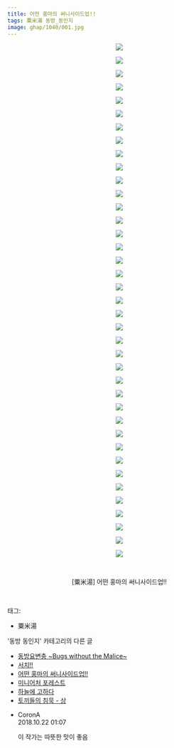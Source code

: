 ```yaml
---
title: 어떤 홍마의 써니사이드업!!
tags: 粟米湯 동방_동인지
image: ghap/1040/001.jpg
---
```

<div class="article">
<p style="text-align: center; clear: none; float: none;"><img src="{{ site.nasurl }}/ghap/1040/001.jpg"/></p>
<p style="text-align: center; clear: none; float: none;"><img src="{{ site.nasurl }}/ghap/1040/002.jpg"/></p>
<p style="text-align: center; clear: none; float: none;"><img src="{{ site.nasurl }}/ghap/1040/003.jpg"/></p>
<p style="text-align: center; clear: none; float: none;"><img src="{{ site.nasurl }}/ghap/1040/004.jpg"/></p>
<p style="text-align: center; clear: none; float: none;"><img src="{{ site.nasurl }}/ghap/1040/005.jpg"/></p>
<p style="text-align: center; clear: none; float: none;"><img src="{{ site.nasurl }}/ghap/1040/006.jpg"/></p>
<p style="text-align: center; clear: none; float: none;"><img src="{{ site.nasurl }}/ghap/1040/007.jpg"/></p>
<p style="text-align: center; clear: none; float: none;"><img src="{{ site.nasurl }}/ghap/1040/008.jpg"/></p>
<p style="text-align: center; clear: none; float: none;"><img src="{{ site.nasurl }}/ghap/1040/009.jpg"/></p>
<p style="text-align: center; clear: none; float: none;"><img src="{{ site.nasurl }}/ghap/1040/010.jpg"/></p>
<p style="text-align: center; clear: none; float: none;"><img src="{{ site.nasurl }}/ghap/1040/011.jpg"/></p>
<p style="text-align: center; clear: none; float: none;"><img src="{{ site.nasurl }}/ghap/1040/012.jpg"/></p>
<p style="text-align: center; clear: none; float: none;"><img src="{{ site.nasurl }}/ghap/1040/013.jpg"/></p>
<p style="text-align: center; clear: none; float: none;"><img src="{{ site.nasurl }}/ghap/1040/014.jpg"/></p>
<p style="text-align: center; clear: none; float: none;"><img src="{{ site.nasurl }}/ghap/1040/015.jpg"/></p>
<p style="text-align: center; clear: none; float: none;"><img src="{{ site.nasurl }}/ghap/1040/016.jpg"/></p>
<p style="text-align: center; clear: none; float: none;"><img src="{{ site.nasurl }}/ghap/1040/017.jpg"/></p>
<p style="text-align: center; clear: none; float: none;"><img src="{{ site.nasurl }}/ghap/1040/018.jpg"/></p>
<p style="text-align: center; clear: none; float: none;"><img src="{{ site.nasurl }}/ghap/1040/019.jpg"/></p>
<p style="text-align: center; clear: none; float: none;"><img src="{{ site.nasurl }}/ghap/1040/020.jpg"/></p>
<p style="text-align: center; clear: none; float: none;"><img src="{{ site.nasurl }}/ghap/1040/021.jpg"/></p>
<p style="text-align: center; clear: none; float: none;"><img src="{{ site.nasurl }}/ghap/1040/022.jpg"/></p>
<p style="text-align: center; clear: none; float: none;"><img src="{{ site.nasurl }}/ghap/1040/023.jpg"/></p>
<p style="text-align: center; clear: none; float: none;"><img src="{{ site.nasurl }}/ghap/1040/024.jpg"/></p>
<p style="text-align: center; clear: none; float: none;"><img src="{{ site.nasurl }}/ghap/1040/025.jpg"/></p>
<p style="text-align: center; clear: none; float: none;"><img src="{{ site.nasurl }}/ghap/1040/026.jpg"/></p>
<p style="text-align: center; clear: none; float: none;"><img src="{{ site.nasurl }}/ghap/1040/027.jpg"/></p>
<p style="text-align: center; clear: none; float: none;"><img src="{{ site.nasurl }}/ghap/1040/028.jpg"/></p>
<p style="text-align: center; clear: none; float: none;"><img src="{{ site.nasurl }}/ghap/1040/029.jpg"/></p>
<p style="text-align: center; clear: none; float: none;"><img src="{{ site.nasurl }}/ghap/1040/030.jpg"/></p>
<p style="text-align: center; clear: none; float: none;"><img src="{{ site.nasurl }}/ghap/1040/031.jpg"/></p>
<p style="text-align: center; clear: none; float: none;"><img src="{{ site.nasurl }}/ghap/1040/032.jpg"/></p>
<p style="text-align: center; clear: none; float: none;"><img src="{{ site.nasurl }}/ghap/1040/033.jpg"/></p>
<p style="text-align: center; clear: none; float: none;"><img src="{{ site.nasurl }}/ghap/1040/034.jpg"/></p>
<p style="text-align: center; clear: none; float: none;"><img src="{{ site.nasurl }}/ghap/1040/035.jpg"/></p>
<p style="text-align: center; clear: none; float: none;"><img src="{{ site.nasurl }}/ghap/1040/036.jpg"/></p>
<p style="text-align: center; clear: none; float: none;"><img src="{{ site.nasurl }}/ghap/1040/037.jpg"/></p>
<p style="text-align: center; clear: none; float: none;"><img src="{{ site.nasurl }}/ghap/1040/038.jpg"/></p>
<p style="text-align: center; clear: none; float: none;"><img src="{{ site.nasurl }}/ghap/1040/039.jpg"/></p>
<p style="text-align: center; clear: none; float: none;"><br/></p>
<p style="text-align: center; clear: none; float: none;">[粟米湯] 어떤 홍마의 써니사이드업!!</p>
<p><br/></p>
</div><div class="tagTrail">
<p>태그: </p>
<ul>
<li>粟米湯</li>
</ul>
</div><div class="another">
<p>'동방 동인지' 카테고리의 다른 글</p>
<ul>
<li><a href="/2016-07-23-ghap_1042">동방요변충 ~Bugs without the Malice~</a></li>
<li><a href="/2016-07-23-ghap_1041">서치!!</a></li>
<li><a href="/2016-07-23-ghap_1040">어떤 홍마의 써니사이드업!!</a></li>
<li><a href="/2016-07-23-ghap_1039">미니어처 포레스트</a></li>
<li><a href="/2016-07-23-ghap_1038">하늘에 고하다</a></li>
<li><a href="/2016-07-23-ghap_1037">토끼들의 침묵 - 상</a></li>
</ul>
</div><div class="cb_module cb_fluid">
<div class="cb_wrt cb_profile">
<div class="comment">
<ul>
<li class="cb_thumb_off" id="comment15359394">
<div class="cb_comment_area">
<div class="cb_info_area">
<div class="cb_section">
<span class="cb_nick_name">CoronA</span>
</div>
<div class="cb_section">
<span class="cb_date">2018.10.22 01:07 </span>
</div>
</div>
<div class="cb_dsc_comment">
<p class="cb_dsc">
											이 작가는 따뜻한 맛이 좋음
										</p>
</div>
</div></li>
</ul>
</div>
</div><!-- commentList close -->
</div>